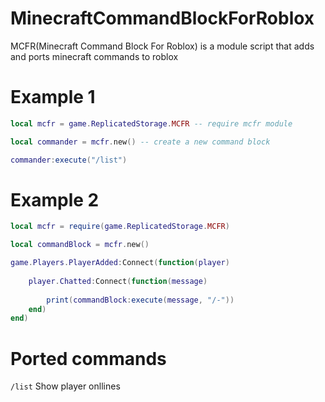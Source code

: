 # MinecraftCommandBlockForRoblox

MCFR(Minecraft Command Block For Roblox) is a module script that adds and ports minecraft commands to roblox

# Example 1

```lua
local mcfr = game.ReplicatedStorage.MCFR -- require mcfr module

local commander = mcfr.new() -- create a new command block

commander:execute("/list")
```

# Example 2

```lua
local mcfr = require(game.ReplicatedStorage.MCFR)

local commandBlock = mcfr.new()

game.Players.PlayerAdded:Connect(function(player)
	
	player.Chatted:Connect(function(message)
		
		print(commandBlock:execute(message, "/-"))
	end)
end)
```

# Ported commands

```/list``` Show player onllines

